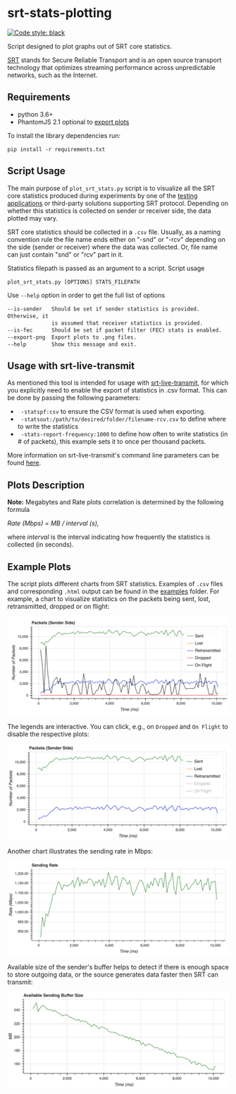 # srt-stats-plotting

<p align="left">
<a href="https://github.com/python/black"><img alt="Code style: black" src="https://img.shields.io/badge/code%20style-black-000000.svg"></a>
</p>

Script designed to plot graphs out of SRT core statistics.

[SRT](https://github.com/Haivision/srt) stands for Secure Reliable Transport and is an open source transport technology that optimizes streaming performance across unpredictable networks, such as the Internet.

## Requirements

* python 3.6+
* PhantomJS 2.1 optional to [export plots](https://bokeh.pydata.org/en/latest/docs/user_guide/export.html)

To install the library dependencies run:
```
pip install -r requirements.txt
```

## Script Usage

The main purpose of `plot_srt_stats.py` script is to visualize all the SRT core statistics produced during experiments by one of the [testing applications](https://github.com/Haivision/srt/blob/master/docs/apps/srt-live-transmit.md) or third-party solutions supporting SRT protocol. Depending on whether this statistics is collected on sender or receiver side, the data plotted may vary.

SRT core statistics should be collected in a `.csv` file. Usually, as a naming convention rule the file name ends either on "-snd" or "-rcv" depending on the side (sender or receiver) where the data was collected. Or, file name can just contain "snd" or "rcv" part in it.

Statistics filepath is passed as an argument to a script. Script usage
```
plot_srt_stats.py [OPTIONS] STATS_FILEPATH
```

Use `--help` option in order to get the full list of options
```
--is-sender   Should be set if sender statistics is provided. Otherwise, it
              is assumed that receiver statistics is provided.
--is-fec      Should be set if packet filter (FEC) stats is enabled.
--export-png  Export plots to .png files.
--help        Show this message and exit.
```

## Usage with srt-live-transmit
As mentioned this tool is intended for usage with [srt-live-transmit](https://github.com/Haivision/srt/blob/master/docs/apps/srt-live-transmit.md), for which you explicitly need to enable the export of statistics in .csv format. This can be done by passing the following parameters:
- ` -statspf:csv` to ensure the CSV format is used when exporting.
- ` -statsout:/path/to/desired/folder/filename-rcv.csv` to define where to write the statistics
- ` -stats-report-frequency:1000` to define how often to write statistics (in # of packets), this example sets it to once per thousand packets.

More information on srt-live-transmit's command line parameters can be found [here](https://github.com/Haivision/srt/blob/master/docs/apps/srt-live-transmit.md#command-line-options).

## Plots Description

**Note:** Megabytes and Rate plots correlation is determined by the following formula

_Rate (Mbps) = MB / interval (s),_

where _interval_ is the interval indicating how frequently the statistics is collected (in seconds).


## Example Plots

The script plots different charts from SRT statistics. Examples of `.csv` files and corresponding `.html` output can be found in the [examples](https://github.com/mbakholdina/srt-stats-plotting/tree/master/examples) folder. For example, a chart to visualize statistics on the packets being sent, lost, retransmitted, dropped or on flight:

<img src="img/packets_1.png" alt="packets_1" style="zoom:50%;" />

The legends are interactive. You can click, e.g., on `Dropped` and `On Flight` to disable the respective plots:

<img src="img/packets_2.png" alt="packets_2" style="zoom:50%;" />

Another chart illustrates the sending rate in Mbps:

<img src="img/sending_rate_mbps.png" alt="sending_rate_mbps" style="zoom:50%;" />

Available size of the sender's buffer helps to detect if there is enough space to store outgoing data, or the source generates data faster then SRT can transmit:

<img src="img/available_snd_buffer_size.png" alt="available_snd_buffer_size" style="zoom:50%;" />
